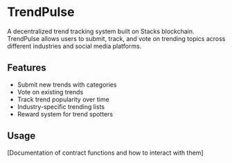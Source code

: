 # TrendPulse
A decentralized trend tracking system built on Stacks blockchain. TrendPulse allows users to submit, track, and vote on trending topics across different industries and social media platforms.

## Features
- Submit new trends with categories
- Vote on existing trends
- Track trend popularity over time
- Industry-specific trending lists
- Reward system for trend spotters

## Usage
[Documentation of contract functions and how to interact with them]

